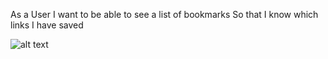 As a User
I want to be able to see a list of bookmarks
So that I know which links I have saved

![alt text](https://github.com/Luke-Collins/Bookmarks/blob/main/bookmarks_diagram.png)


<!-- 
As a User
I want to be able to add and delete bookmarks
So I can manage my list and change it with ease

As a User
I want to be able to click my bookmarks
So they take me to the page I wanted saved -->
